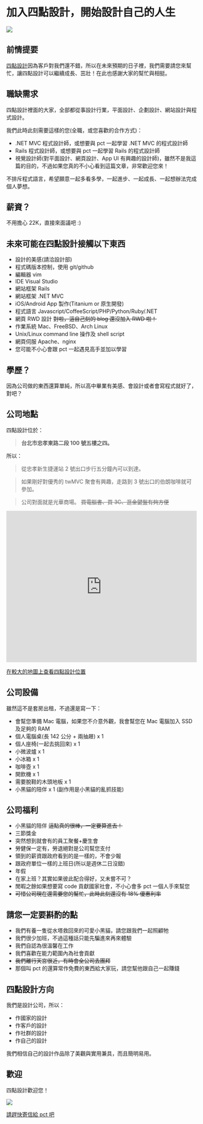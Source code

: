 加入四點設計，開始設計自己的人生
======

![](http://4point-inc.com/sandra.jpg)

## 前情提要
[四點設計](http://4point-inc.com)因為客戶對我們還不錯，所以在未來預期的日子裡，我們需要請您來幫忙，讓四點設計可以繼續成長、茁壯！在此也感謝大家的幫忙與相挺。

## 職缺需求
四點設計裡面的大家，全部都從事設計行業，平面設計、企劃設計、網站設計與程式設計。

我們此時此刻需要這樣的您(全職，或您喜歡的合作方式)：

* .NET MVC 程式設計師，或想要與 pct 一起學習 .NET MVC 的程式設計師
* Rails 程式設計師，或想要與 pct 一起學習 Rails 的程式設計師
* 視覺設計師(對平面設計、網頁設計、App UI 有興趣的設計師)，雖然不是我這篇的目的，不過如果您真的不小心看到這篇文章，非常歡迎您來！

不排斥程式語言，希望願意一起多看多學，一起進步、一起成長、一起想辦法完成個人夢想。

## 薪資？
不用擔心 22K，直接來面議吧 :)

## 未來可能在四點設計接觸以下東西
* 設計的美感(請洽設計部)
* 程式碼版本控制，使用 git/github
* 編輯器 vim
* IDE Visual Studio
* 網站框架 Rails
* 網站框架 .NET MVC
* iOS/Android App 製作(Titanium or 原生開發)
* 程式語言 Javascript/CoffeeScript/PHP/Python/Ruby/.NET
* 網頁 RWD 設計 <del>對啦，這自己刻的 blog 還沒加入 RWD 啦！</del>
* 作業系統 Mac、FreeBSD、Arch Linux
* Unix/Linux command line 操作及 shell script
* 網頁伺服 Apache、nginx
* 您可能不小心會跟 pct 一起遇見高手並加以學習

## 學歷？
因為公司做的東西還算單純，所以高中畢業有美感、會設計或者會寫程式就好了，對吧？

## 公司地點
四點設計位於：

> <b>台北市忠孝東路二段 100 號五樓之四。</b>

所以：

> 從忠孝新生捷運站 2 號出口步行五分鐘內可以到達。

> 如果剛好對優秀的 twMVC 聚會有興趣，走路到 3 號出口的伯朗咖啡就可參加。

> 公司對面就是光華商場。 <del>買電腦書、買 3C、逛金鍵盤有夠方便</del>

<iframe width="100%" height="400" frameborder="0" scrolling="no" marginheight="0" marginwidth="0" src="https://maps.google.com.tw/maps/ms?msa=0&amp;msid=214503238037408218491.0004d64893a6a47757fc8&amp;brcurrent=3,0x3442a99bd1adbcc7:0xc5ab69bb7491162a,0,0x3442ac6b61dbbd9d:0xc0c243da98cba64b&amp;ie=UTF8&amp;t=m&amp;ll=25.042526,121.53132&amp;spn=0.003402,0.00456&amp;z=17&amp;output=embed"></iframe>

[在較大的地圖上查看四點設計位置](https://maps.google.com.tw/maps/ms?msa=0&amp;msid=214503238037408218491.0004d64893a6a47757fc8&amp;brcurrent=3,0x3442a99bd1adbcc7:0xc5ab69bb7491162a,0,0x3442ac6b61dbbd9d:0xc0c243da98cba64b&amp;ie=UTF8&amp;t=m&amp;ll=25.042526,121.53132&amp;spn=0.003402,0.00456&amp;z=17&amp;source=embed)


## 公司設備
雖然這不是套房出租，不過還是寫一下：

* 會幫您準備 Mac 電腦，如果您不介意外觀，我會幫您在 Mac 電腦加入 SSD 及足夠的 RAM
* 個人電腦桌(長 142 公分 + 兩抽屜) x 1
* 個人座椅(一起去挑回來) x 1
* 小微波爐 x 1
* 小冰箱 x 1
* 咖啡壺 x 1
* 開飲機 x 1
* 需要脫鞋的木頭地板 x 1
* 小黑貓的陪伴 x 1 (副作用是小黑貓的亂抓技能)

## 公司福利
* 小黑貓的陪伴 <del>這點真的很棒，一定要算進去！</del>
* 三節獎金
* 突然想到就會有的員工聚餐+慶生會
* 勞健保一定有，勞退絕對是公司幫您支付
* 領到的薪資跟政府看到的是一樣的，不會少報
* 跟政府單位一樣的上班日(所以是週休二日沒錯)
* 年假
* 在家上班？其實如果彼此配合得好，又未嘗不可？
* 閒暇之餘如果想要寫 code 貢獻國家社會，不小心會多 pct 一個人手來幫您
* <del>可惜公司現在還需要您的幫忙，此時此刻還沒有 18% 優惠利率</del>


## 請您一定要斟酌的點
* 我們有養一隻從水塔救回來的可愛小黑貓，請您跟我們一起照顧牠
* 我們很少加班，不過這種話只能先騙進來再來體驗
* 我們自認為很溫馨在工作
* 我們喜歡在能力範圍內為社會貢獻
* <del>我們離行天宮很近，有時會全公司去團拜</del>
* 那個叫 pct 的還算常作免費的東西給大家玩，請您幫他跟自己一起賺錢

## 四點設計方向
我們是設計公司，所以：

* 作國家的設計
* 作客戶的設計
* 作社群的設計
* 作自己的設計

我們相信自己的設計作品除了美觀與實用兼具，而且簡明易用。

## 歡迎
四點設計歡迎您！

![](http://4point-inc.com/rails.jpg)

[請趕快寄信給 pct 吧](mailto:pct@4point-inc.com)


